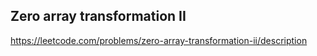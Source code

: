 ## Zero array transformation II
https://leetcode.com/problems/zero-array-transformation-ii/description

